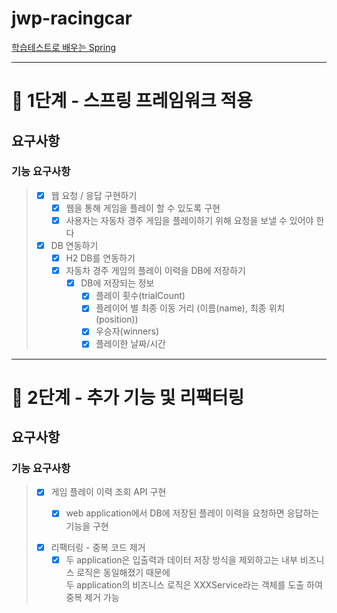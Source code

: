 # jwp-racingcar
[학습테스트로 배우는 Spring](https://edu.nextstep.camp/c/X1pbG30l)

---



# 🚀 1단계 - 스프링 프레임워크 적용

## 요구사항
### 기능 요구사항 
> - [X] 웹 요청 / 응답 구현하기
>   - [X] 웹을 통해 게임을 플레이 할 수 있도록 구현
>   - [X] 사용자는 자동차 경주 게임을 플레이하기 위해 요청을 보낼 수 있어야 한다
> 
> - [X] DB 연동하기 
>    - [X] H2 DB를 연동하기
>    - [X] 자동차 경주 게임의 플레이 이력을 DB에 저장하기
>       - [X] DB에 저장되는 정보 
>           - [X] 플레이 횟수(trialCount)
>           - [X] 플레이어 별 최종 이동 거리 (이름(name), 최종 위치(position))
>           - [X] 우승자(winners)
>           - [X] 플레이한 날짜/시간



---


# 🚀 2단계 - 추가 기능 및 리팩터링 

## 요구사항
### 기능 요구사항
> - [X] 게임 플레이 이력 조회 API 구현   
>   - [X] web application에서 DB에 저장된 플레이 이력을 요청하면 응답하는 기능을 구현
>
> 
> - [X] 리팩터링 - 중복 코드 제거
>   - [X] 두 application은 입출력과 데이터 저장 방식을 제외하고는 내부 비즈니스 로직은 동일해졌기 때문에   
      두 application의 비즈니스 로직은 XXXService라는 객체를 도출 하여 중복 제거 가능


